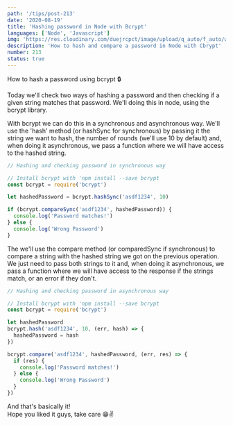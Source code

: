 ```yaml
---
path: '/tips/post-213'
date: '2020-08-19'
title: 'Hashing password in Node with Bcrypt'
languages: ['Node', 'Javascript']
img: 'https://res.cloudinary.com/duejrcpct/image/upload/q_auto/f_auto/w_1000/v1597850566/tips/213-1_oehf2y.png'
description: 'How to hash and compare a password in Node with Cbrypt'
number: 213
status: true
---
```


How to hash a password using bcrypt 🔒

Today we'll check two ways of hashing a password and then checking if a given string matches that password. We'll doing this in node, using the bcrypt library.

With bcrypt we can do this in a synchronous and asynchronous way. We'll use the 'hash' method (or hashSync for synchronous) by passing it the string we want to hash, the number of rounds (we'll use 10 by default) and, when doing it asynchronous, we pass a function where we will have access to the hashed string.

```javascript
// Hashing and checking password in synchronous way

// Install bcrypt with 'npm install --save bcrypt
const bcrypt = require('bcrypt')

let hashedPassword = bcrypt.hashSync('asdf1234', 10)

if (bcrypt.compareSync('asdf1234', hashedPassword)) {
  console.log('Password matches!')
} else {
  console.log('Wrong Password')
}
```

The we'll use the compare method (or comparedSync if synchronous) to compare a string with the hashed string we got on the previous operation. We just need to pass both strings to it and, when doing it asynchronous, we pass a function where we will have access to the response if the strings match, or an error if they don't.

```javascript
// Hashing and checking password in asynchronous way

// Install bcrypt with 'npm install --save bcrypt
const bcrypt = require('bcrypt')

let hashedPassword
bcrypt.hash('asdf1234', 10, (err, hash) => {
  hashedPassword = hash
})

bcrypt.compare('asdf1234', hashedPassword, (err, res) => {
  if (res) {
    console.log('Password matches!')
  } else {
    console.log('Wrong Password')
  }
})
```

And that's basically it!  
Hope you liked it guys, take care 😁✌️
